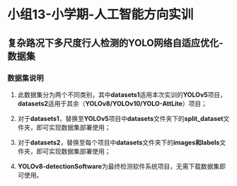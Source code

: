 # 小组13-小学期-人工智能方向实训

## 复杂路况下多尺度行人检测的YOLO网络自适应优化-数据集

### 数据集说明

1.  此数据集分为两个不同类别，其中**datasets1**适用本次实训的**YOLOv5**项目，**datasets2**适用于其余（**YOLOv8/YOLOv10/YOLO-AttLite**）项目；

2.  对于**datasets1**，替换至**YOLOv5**项目中**datasets**文件夹下的**split_dataset**文件夹，即可实现数据集部署使用；
3.  对于**datasets2**，替换至每个项目中**datasets**文件夹下的**images和labels**文件夹，即可实现数据集部署使用；

4.  **YOLOv8-detectionSoftware**为最终检测软件系统项目，无需下载数据集即可使用。
